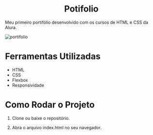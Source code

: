 <h1 align="center"> Potifolio </h1>
Meu primeiro portifólio desenvolvido com os cursos de HTML e CSS da Alura.

![portifolio](https://github.com/user-attachments/assets/3380ac93-4308-4925-98db-b4dc3a552540)

# Ferramentas Utilizadas
- HTML
- CSS
- Flexbox
- Responsividade

# Como Rodar o Projeto
1. Clone ou baixe o repositório.

2. Abra o arquivo index.html no seu navegador.

